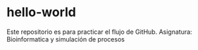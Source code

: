 # hello-world
Este repositorio es para practicar el flujo de GitHub.
Asignatura: Bioinformatica y simulación de procesos

